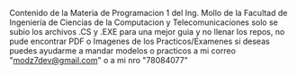 Contenido de la Materia de Programacion 1 del Ing. Mollo de la Facultad de Ingeniería de Ciencias de la Computacion y Telecomunicaciones
solo se subio los archivos .CS y .EXE para una mejor guia y no llenar los repos, no pude encontrar PDF o Imagenes de los Practicos/Examenes
si deseas puedes ayudarme a mandar modelos o practicos a mi correo "modz7dev@gmail.com" o a mi nro "78084077"
